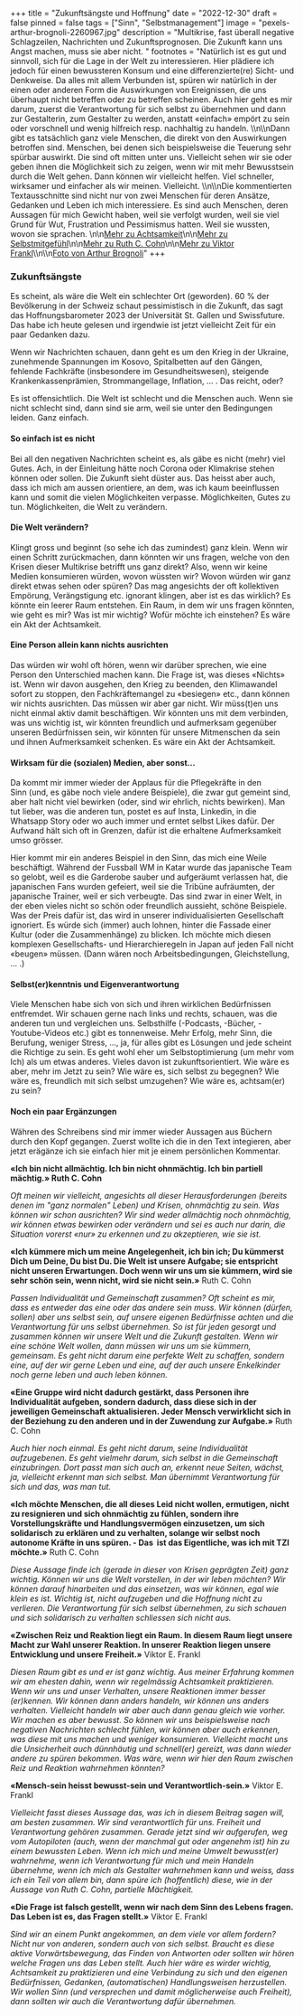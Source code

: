 +++
title = "Zukunftsängste und Hoffnung"
date = "2022-12-30"
draft = false
pinned = false
tags = ["Sinn", "Selbstmanagement"]
image = "pexels-arthur-brognoli-2260967.jpg"
description = "Multikrise, fast überall negative Schlagzeilen, Nachrichten und Zukunftsprognosen. Die Zukunft kann uns Angst machen, muss sie aber nicht. "
footnotes = "Natürlich ist es gut und sinnvoll, sich für die Lage in der Welt zu interessieren. Hier plädiere ich jedoch für einen bewussteren Konsum und eine differenzierte(re) Sicht- und Denkweise. Da alles mit allem Verbunden ist, spüren wir natürlich in der einen oder anderen Form die Auswirkungen von Ereignissen, die uns überhaupt nicht betreffen oder zu betreffen scheinen. Auch hier geht es mir darum, zuerst die Verantwortung für sich selbst zu übernehmen und dann zur Gestalterin, zum Gestalter zu werden, anstatt «einfach» empört zu sein oder vorschnell und wenig hilfreich resp. nachhaltig zu handeln. \\\n\\\nDann gibt es tatsächlich ganz viele Menschen, die direkt von den Auswirkungen betroffen sind. Menschen, bei denen sich beispielsweise die Teuerung sehr spürbar auswirkt. Die sind oft mitten unter uns. Vielleicht sehen wir sie oder geben ihnen die Möglichkeit sich zu zeigen, wenn wir mit mehr Bewusstsein durch die Welt gehen. Dann können wir vielleicht helfen. Viel schneller, wirksamer und einfacher als wir meinen. Vielleicht. \\\n\\\nDie kommentierten Textausschnitte sind nicht nur von zwei Menschen für deren Ansätze, Gedanken und Leben ich mich interessiere. Es sind auch Menschen, deren Aussagen für mich Gewicht haben, weil sie verfolgt wurden, weil sie viel Grund für Wut, Frustration und Pessimismus hatten. Weil sie wussten, wovon sie sprachen. \n\n[Mehr zu Achtsamkeit](https://www.mindfulness.swiss/achtsamkeit/achtsamkeit/)\n\n[Mehr zu Selbstmitgefühl](https://www.msc-selbstmitgefuehl.org/selbstmitgefuehl)\n\n[Mehr zu Ruth C. Cohn](https://www.ruth-cohn-institute.org/ruth-cohn.html)\n\n[Mehr zu Viktor Frankl](https://viktorfrankl.org/indexD.html)\\\n\\\n[Foto von Arthur Brognoli](https://www.pexels.com/de-de/foto/meer-unter-weissem-dramatischem-himmel-2260967/)"
+++
### Zukunftsängste

Es scheint, als wäre die Welt ein schlechter Ort (geworden). 60 % der Bevölkerung in der Schweiz schaut pessimistisch in die Zukunft, das sagt das Hoffnungsbarometer 2023 der Universität St. Gallen und Swissfuture. Das habe ich heute gelesen und irgendwie ist jetzt vielleicht Zeit für ein paar Gedanken dazu. 

Wenn wir Nachrichten schauen, dann geht es um den Krieg in der Ukraine, zunehmende Spannungen im Kosovo, Spitalbetten auf den Gängen, fehlende Fachkräfte (insbesondere im Gesundheitswesen), steigende Krankenkassenprämien, Strommangellage, Inflation, ... . Das reicht, oder? 

Es ist offensichtlich. Die Welt ist schlecht und die Menschen auch. Wenn sie nicht schlecht sind, dann sind sie arm, weil sie unter den Bedingungen leiden. Ganz einfach. 

#### So einfach ist es nicht

Bei all den negativen Nachrichten scheint es, als gäbe es nicht (mehr) viel Gutes. Ach, in der Einleitung hätte noch Corona oder Klimakrise stehen können oder sollen. Die Zukunft sieht düster aus. Das heisst aber auch, dass ich mich am aussen orientiere, an dem, was ich kaum beeinflussen kann und somit die vielen Möglichkeiten verpasse. Möglichkeiten, Gutes zu tun. Möglichkeiten, die Welt zu verändern. 

#### Die Welt verändern?

Klingt gross und beginnt (so sehe ich das zumindest) ganz klein. Wenn wir einen Schritt zurückmachen, dann könnten wir uns fragen, welche von den Krisen dieser Multikrise betrifft uns ganz direkt? Also, wenn wir keine Medien konsumieren würden, wovon wüssten wir? Wovon würden wir ganz direkt etwas sehen oder spüren? Das mag angesichts der oft kollektiven Empörung, Verängstigung etc. ignorant klingen, aber ist es das wirklich? Es könnte ein leerer Raum entstehen. Ein Raum, in dem wir uns fragen könnten, wie geht es mir? Was ist mir wichtig? Wofür möchte ich einstehen? Es wäre ein Akt der Achtsamkeit. 

#### Eine Person allein kann nichts ausrichten

Das würden wir wohl oft hören, wenn wir darüber sprechen, wie eine Person den Unterschied machen kann. Die Frage ist, was dieses «Nichts» ist. Wenn wir davon ausgehen, den Krieg zu beenden, den Klimawandel sofort zu stoppen, den Fachkräftemangel zu «besiegen» etc., dann können wir nichts ausrichten. Das müssen wir aber gar nicht. Wir müss(t)en uns nicht einmal aktiv damit beschäftigen. Wir könnten uns mit dem verbinden, was uns wichtig ist, wir könnten freundlich und aufmerksam gegenüber unseren Bedürfnissen sein, wir könnten für unsere Mitmenschen da sein und ihnen Aufmerksamkeit schenken. Es wäre ein Akt der Achtsamkeit.

#### Wirksam für die (sozialen) Medien, aber sonst...

Da kommt mir immer wieder der Applaus für die Pflegekräfte in den Sinn (und, es gäbe noch viele andere Beispiele), die zwar gut gemeint sind, aber halt nicht viel bewirken (oder, sind wir ehrlich, nichts bewirken). Man tut lieber, was die anderen tun, postet es auf Insta, Linkedin, in die Whatsapp Story oder wo auch immer und erntet selbst Likes dafür. Der Aufwand hält sich oft in Grenzen, dafür ist die erhaltene Aufmerksamkeit umso grösser. 

Hier kommt mir ein anderes Beispiel in den Sinn, das mich eine Weile beschäftigt. Während der Fussball WM in Katar wurde das japanische Team so gelobt, weil es die Garderobe sauber und aufgeräumt verlassen hat, die japanischen Fans wurden gefeiert, weil sie die Tribüne aufräumten, der japanische Trainer, weil er sich verbeugte. Das sind zwar in einer Welt, in der eben vieles nicht so schön oder freundlich aussieht, schöne Beispiele. Was der Preis dafür ist, das wird in unserer individualisierten Gesellschaft ignoriert. Es würde sich (immer) auch lohnen, hinter die Fassade einer Kultur (oder die Zusammenhänge) zu blicken. Ich möchte mich diesen komplexen Gesellschafts- und Hierarchieregeln in Japan auf jeden Fall nicht «beugen» müssen. (Dann wären noch Arbeitsbedingungen, Gleichstellung, ... .)

#### Selbst(er)kenntnis und Eigenverantwortung

Viele Menschen habe sich von sich und ihren wirklichen Bedürfnissen entfremdet. Wir schauen gerne nach links und rechts, schauen, was die anderen tun und vergleichen uns. Selbsthilfe (-Podcasts, -Bücher, -Youtube-Videos etc.) gibt es tonnenweise. Mehr Erfolg, mehr Sinn, die Berufung, weniger Stress, ..., ja, für alles gibt es Lösungen und jede scheint die Richtige zu sein. Es geht wohl eher um Selbstoptimierung (um mehr vom Ich) als um etwas anderes. Vieles davon ist zukunftsorientiert. Wie wäre es aber, mehr im Jetzt zu sein? Wie wäre es, sich selbst zu begegnen? Wie wäre es, freundlich mit sich selbst umzugehen? Wie wäre es, achtsam(er) zu sein? 

#### Noch ein paar Ergänzungen

Währen des Schreibens sind mir immer wieder Aussagen aus Büchern durch den Kopf gegangen. Zuerst wollte ich die in den Text integieren, aber jetzt erägänze ich sie einfach hier mit je einem persönlichen Kommentar. 

**«Ich bin nicht allmächtig. Ich bin nicht ohnmächtig. Ich bin partiell mächtig.» Ruth C. Cohn**

*Oft meinen wir vielleicht, angesichts all dieser Herausforderungen (bereits denen im "ganz normalen" Leben) und Krisen, ohnmächtig zu sein. Was können wir schon ausrichten? Wir sind weder allmächtig noch ohnmächtig, wir können etwas bewirken oder verändern und sei es auch nur darin, die Situation vorerst «nur» zu erkennen und zu akzeptieren, wie sie ist.* 

**«Ich kümmere mich um meine Angelegenheit, ich bin ich; Du kümmerst Dich um Deine, Du bist Du. Die Welt ist unsere Aufgabe; sie entspricht nicht unseren Erwartungen. Doch wenn wir uns um sie kümmern, wird sie sehr schön sein, wenn nicht, wird sie nicht sein.»** Ruth C. Cohn

*Passen Individualität und Gemeinschaft zusammen? Oft scheint es mir, dass es entweder das eine oder das andere sein muss. Wir können (dürfen, sollen) aber uns selbst sein, auf unsere eigenen Bedürfnisse achten und die Verantwortung für uns selbst übernehmen. So ist für jeden gesorgt und zusammen können wir unsere Welt und die Zukunft gestalten. Wenn wir eine schöne Welt wollen, dann müssen wir uns um sie kümmern, gemeinsam. Es geht nicht darum eine perfekte Welt zu schaffen, sondern eine, auf der wir gerne Leben und eine, auf der auch unsere Enkelkinder noch gerne leben und auch leben können.* 

**«Eine Gruppe wird nicht dadurch gestärkt, dass Personen ihre Individualität aufgeben, sondern dadurch, dass diese sich in der jeweiligen Gemeinschaft aktualisieren. Jeder Mensch verwirklicht sich in der Beziehung zu den anderen und in der Zuwendung zur Aufgabe.»** Ruth C. Cohn

*Auch hier noch einmal. Es geht nicht darum, seine Individualität aufzugebenen. Es geht vielmehr darum, sich selbst in die Gemeinschaft einzubringen. Dort passt man sich auch an, erkennt neue Seiten, wächst, ja, vielleicht erkennt man sich selbst. Man übernimmt Verantwortung für sich und das, was man tut.*  

**«Ich möchte Menschen, die all dieses Leid nicht wollen, ermutigen, nicht zu resignieren und sich ohnmächtig zu fühlen, sondern ihre Vorstellungskräfte und Handlungsvermögen einzusetzen, um sich solidarisch zu erklären und zu verhalten, solange wir selbst noch autonome Kräfte in uns spüren. - Das  ist das Eigentliche, was ich mit TZI möchte.»** Ruth C. Cohn

*Diese Aussage finde ich (gerade in dieser von Krisen geprägten Zeit) ganz wichtig. Können wir uns die Welt vorstellen, in der wir leben möchten? Wir können darauf hinarbeiten und das einsetzen, was wir können, egal wie klein es ist. Wichtig ist, nicht aufzugeben und die Hoffnung nicht zu verlieren. Die Verantwortung für sich selbst übernehmen, zu sich schauen und sich solidarisch zu verhalten schliessen sich nicht aus.* 

**«Zwischen Reiz und Reaktion liegt ein Raum. In diesem Raum liegt unsere Macht zur Wahl unserer Reaktion. In unserer Reaktion liegen unsere Entwicklung und unsere Freiheit.»** Viktor E. Frankl

*Diesen Raum gibt es und er ist ganz wichtig. Aus meiner Erfahrung kommen wir am ehesten dahin, wenn wir regelmässig Achtsamkeit praktizieren. Wenn wir uns und unser Verhalten, unsere Reaktionen immer besser (er)kennen. Wir können dann anders handeln, wir können uns anders verhalten. Vielleicht handeln wir aber auch dann genau gleich wie vorher. Wir machen es aber bewusst. So können wir uns beispielsweise nach negativen Nachrichten schlecht fühlen, wir können aber auch erkennen, was diese mit uns machen und weniger konsumieren. Vielleicht macht uns die Unsicherheit auch dünnhäutig und schnell(er) gereizt, was dann wieder andere zu spüren bekommen. Was wäre, wenn wir hier den Raum zwischen Reiz und Reaktion wahrnehmen könnten?* 

**«Mensch-sein heisst bewusst-sein und Verantwortlich-sein.»** Viktor E. Frankl

*Vielleicht fasst dieses Aussage das, was ich in diesem Beitrag sagen will, am besten zusammen. Wir sind verantwortlich für uns. Freiheit und Verantwortung gehören zusammen. Gerade jetzt sind wir aufgerufen, weg vom Autopiloten (auch, wenn der manchmal gut oder angenehm ist) hin zu einem bewussten Leben. Wenn ich mich und meine Umwelt bewusst(er) wahrnehme, wenn ich Verantwortung für mich und mein Handeln übernehme, wenn ich mich als Gestalter wahrnehmen kann und weiss, dass ich ein Teil von allem bin, dann spüre ich (hoffentlich) diese, wie in der Aussage von Ruth C. Cohn, partielle Mächtigkeit.* 

**«Die Frage ist falsch gestellt, wenn wir nach dem Sinn des Lebens fragen. Das Leben ist es, das Fragen stellt.»** Viktor E. Frankl

*Sind wir an einem Punkt angekommen, an dem viele vor allem fordern? Nicht nur von anderen, sondern auch von sich selbst. Braucht es diese aktive Vorwärtsbewegung, das Finden von Antworten oder sollten wir hören welche Fragen uns das Leben stellt. Auch hier wäre es wirder wichtig, Achtsamkeit zu praktizieren und eine Verbindung zu sich und den eigenen Bedürfnissen, Gedanken, (automatischen) Handlungsweisen herzustellen. Wir wollen Sinn (und versprechen und damit möglicherweise auch Freiheit), dann sollten wir auch die Verantwortung dafür übernehmen.*